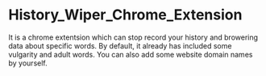 # History_Wiper_Chrome_Extension
It is a chrome extentsion which can stop record your history and browering data about specific words. 
By default, it already has included some vulgarity and adult words.
You can also add some website domain names by yourself.
